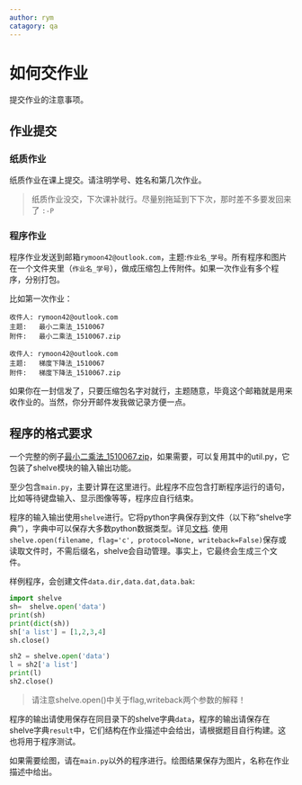 ```yaml
---
author: rym
catagory: qa
---
```

# 如何交作业

提交作业的注意事项。

<!-- more -->

## 作业提交

### 纸质作业

纸质作业在课上提交。请注明学号、姓名和第几次作业。

> 纸质作业没交，下次课补就行。尽量别拖延到下下次，那时差不多要发回来了 `:-P`

### 程序作业

程序作业发送到邮箱`rymoon42@outlook.com`，主题:`作业名_学号`。所有程序和图片在一个文件夹里（`作业名_学号`），做成压缩包上传附件。如果一次作业有多个程序，分别打包。

比如第一次作业：

````
收件人: rymoon42@outlook.com
主题:   最小二乘法_1510067
附件:   最小二乘法_1510067.zip

收件人: rymoon42@outlook.com
主题:   梯度下降法_1510067
附件:   梯度下降法_1510067.zip

````

如果你在一封信发了，只要压缩包名字对就行，主题随意，毕竟这个邮箱就是用来收作业的。当然，你分开邮件发我做记录方便一点。

## 程序的格式要求

一个完整的例子[最小二乘法_1510067.zip]({{site.url}}/assets/files/最小二乘法_1510067.zip)，如果需要，可以复用其中的util.py，它包装了shelve模块的输入输出功能。

至少包含`main.py`，主要计算在这里进行。此程序不应包含打断程序运行的语句，比如等待键盘输入、显示图像等等，程序应自行结束。

程序的输入输出使用`shelve`进行。它将python字典保存到文件（以下称“shelve字典”），字典中可以保存大多数python数据类型。详见[文档](https://docs.python.org/3.7/library/shelve.html). 使用`shelve.open(filename, flag='c', protocol=None, writeback=False)`保存或读取文件时，不需后缀名，shelve会自动管理。事实上，它最终会生成三个文件。

样例程序，会创建文件`data.dir,data.dat,data.bak`:

````python
import shelve
sh=  shelve.open('data')
print(sh)
print(dict(sh))
sh['a list'] = [1,2,3,4]
sh.close()

sh2 = shelve.open('data')
l = sh2['a list']
print(l)
sh2.close()
````

> 请注意shelve.open()中关于flag,writeback两个参数的解释！

程序的输出请使用保存在同目录下的shelve字典`data`，程序的输出请保存在shelve字典`result`中，它们结构在作业描述中会给出，请根据题目自行构建。这也将用于程序测试。

如果需要绘图，请在`main.py`以外的程序进行。绘图结果保存为图片，名称在作业描述中给出。
